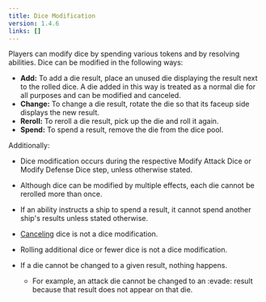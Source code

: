 ```yaml
---
title: Dice Modification
version: 1.4.6
links: []
---
```


Players can modify dice by spending various tokens and by resolving abilities. Dice can be modified in the following ways:

- **Add:** To add a die result, place an unused die displaying the result next to the rolled dice. A die added in this way is treated as a normal die for all purposes and can be modified and canceled.
- **Change:** To change a die result, rotate the die so that its faceup side displays the new result.
- **Reroll:** To reroll a die result, pick up the die and roll it again.
- **Spend:** To spend a result, remove the die from the dice pool.

Additionally:

- Dice modification occurs during the respective Modify Attack Dice or Modify Defense Dice step, unless otherwise stated.
- Although dice can be modified by multiple effects, each die cannot be rerolled more than once.
- If an ability instructs a ship to spend a result, it cannot spend another ship's results unless stated otherwise.
- [Canceling](/rules/Cancel) dice is not a dice modification.
- Rolling additional dice or fewer dice is not a dice modification.

- If a die cannot be changed to a given result, nothing happens.
  + For example, an attack die cannot be changed to an :evade: result because that result does not appear on that die.
